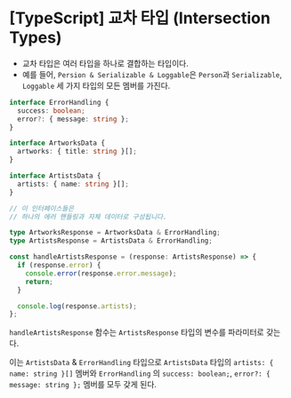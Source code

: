 # [TypeScript] 교차 타입 (Intersection Types)

- 교차 타입은 여러 타입을 하나로 결합하는 타입이다.
- 예를 들어, `Persion & Serializable & Loggable`은 `Person`과 `Serializable`, `Loggable` 세 가지 타입의 모든 멤버를 가진다.

```typescript
interface ErrorHandling {
  success: boolean;
  error?: { message: string };
}

interface ArtworksData {
  artworks: { title: string }[];
}

interface ArtistsData {
  artists: { name: string }[];
}

// 이 인터페이스들은
// 하나의 에러 핸들링과 자체 데이터로 구성됩니다.

type ArtworksResponse = ArtworksData & ErrorHandling;
type ArtistsResponse = ArtistsData & ErrorHandling;

const handleArtistsResponse = (response: ArtistsResponse) => {
  if (response.error) {
    console.error(response.error.message);
    return;
  }

  console.log(response.artists);
};
```

`handleArtistsResponse` 함수는 `ArtistsResponse` 타입의 변수를 파라미터로 갖는다.

이는 `ArtistsData` & `ErrorHandling` 타입으로 `ArtistsData` 타입의 `artists: { name: string }[]` 멤버와 `ErrorHandling` 의 `success: boolean;`, `error?: { message: string };` 멤버를 모두 갖게 된다.